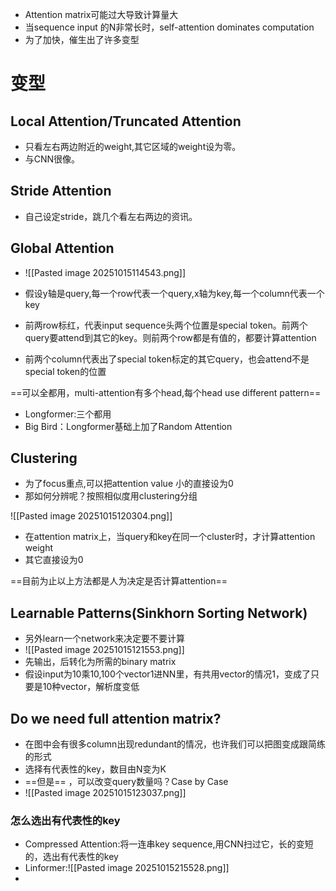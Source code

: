 - Attention matrix可能过大导致计算量大
- 当sequence input 的N非常长时，self-attention dominates computation
- 为了加快，催生出了许多变型

# 变型

## Local Attention/Truncated Attention

- 只看左右两边附近的weight,其它区域的weight设为零。
- 与CNN很像。
## Stride Attention

- 自己设定stride，跳几个看左右两边的资讯。

## Global Attention

- ![[Pasted image 20251015114543.png]]

- 假设y轴是query,每一个row代表一个query,x轴为key,每一个column代表一个key
- 前两row标红，代表input sequence头两个位置是special token。前两个query要attend到其它的key。则前两个row都是有值的，都要计算attention
- 前两个column代表出了special token标定的其它query，也会attend不是special token的位置

==可以全都用，multi-attention有多个head,每个head use different pattern==

- Longformer:三个都用
- Big Bird：Longformer基础上加了Random Attention

## Clustering

- 为了focus重点,可以把attention value 小的直接设为0
- 那如何分辨呢？按照相似度用clustering分组

![[Pasted image 20251015120304.png]]

- 在attention matrix上，当query和key在同一个cluster时，才计算attention weight
- 其它直接设为0

==目前为止以上方法都是人为决定是否计算attention==

## Learnable Patterns(Sinkhorn Sorting Network)

- 另外learn一个network来决定要不要计算
- ![[Pasted image 20251015121553.png]]
- 先输出，后转化为所需的binary matrix
- 假设input为10乘10,100个vector1进NN里，有共用vector的情况1，变成了只要是10种vector，解析度变低


## Do we need full attention matrix?

- 在图中会有很多column出现redundant的情况，也许我们可以把图变成跟简练的形式
- 选择有代表性的key，数目由N变为K
- ==但是== ，可以改变query数量吗？Case by Case
- ![[Pasted image 20251015123037.png]]

### 怎么选出有代表性的key

- Compressed Attention:将一连串key sequence,用CNN扫过它，长的变短的，选出有代表性的key
- Linformer:![[Pasted image 20251015215528.png]]
- 


